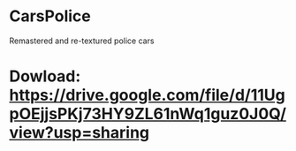 # CarsPolice
Remastered and re-textured police cars
# Dowload: https://drive.google.com/file/d/11UgpOEjjsPKj73HY9ZL61nWq1guz0J0Q/view?usp=sharing
